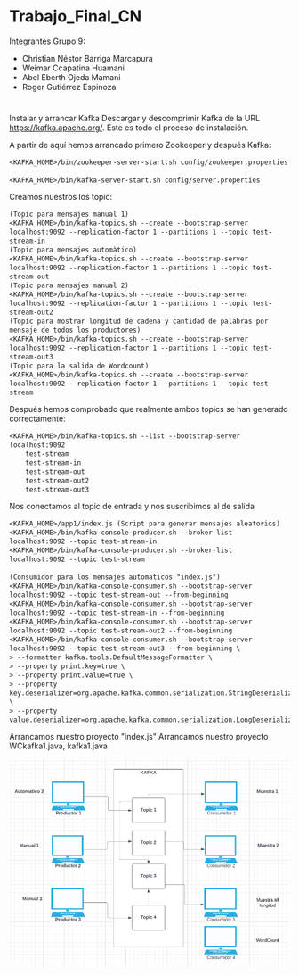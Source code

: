 # Trabajo_Final_CN

Integrantes Grupo 9:
- Christian Néstor Barriga Marcapura
- Weimar Ccapatina Huamani
- Abel Eberth Ojeda Mamani
- Roger Gutiérrez Espinoza

#
Instalar y arrancar Kafka
Descargar y descomprimir Kafka de la URL https://kafka.apache.org/. Este es todo el proceso de instalación.

A partir de aquí hemos arrancado primero Zookeeper y después Kafka:

	<KAFKA_HOME>/bin/zookeeper-server-start.sh config/zookeeper.properties

	<KAFKA_HOME>/bin/kafka-server-start.sh config/server.properties

Creamos nuestros los topic:

	(Topic para mensajes manual 1)
	<KAFKA_HOME>/bin/kafka-topics.sh --create --bootstrap-server localhost:9092 --replication-factor 1 --partitions 1 --topic test-stream-in
	(Topic para mensajes automàtico)
	<KAFKA_HOME>/bin/kafka-topics.sh --create --bootstrap-server localhost:9092 --replication-factor 1 --partitions 1 --topic test-stream-out
	(Topic para mensajes manual 2)
	<KAFKA_HOME>/bin/kafka-topics.sh --create --bootstrap-server localhost:9092 --replication-factor 1 --partitions 1 --topic test-stream-out2
	(Topic para mostrar longitud de cadena y cantidad de palabras por mensaje de todos los productores)
	<KAFKA_HOME>/bin/kafka-topics.sh --create --bootstrap-server localhost:9092 --replication-factor 1 --partitions 1 --topic test-stream-out3
	(Topic para la salida de Wordcount)
	<KAFKA_HOME>/bin/kafka-topics.sh --create --bootstrap-server localhost:9092 --replication-factor 1 --partitions 1 --topic test-stream

	
Después hemos comprobado que realmente ambos topics se han generado correctamente:

	<KAFKA_HOME>/bin/kafka-topics.sh --list --bootstrap-server localhost:9092
		test-stream
		test-stream-in
		test-stream-out
		test-stream-out2
		test-stream-out3

Nos conectamos al topic de entrada y nos suscribimos al de salida

	<KAFKA_HOME>/app1/index.js (Script para generar mensajes aleatorios)
	<KAFKA_HOME>/bin/kafka-console-producer.sh --broker-list localhost:9092 --topic test-stream-in
	<KAFKA_HOME>/bin/kafka-console-producer.sh --broker-list localhost:9092 --topic test-stream
	
	(Consumidor para los mensajes automaticos "index.js")
	<KAFKA_HOME>/bin/kafka-console-consumer.sh --bootstrap-server localhost:9092 --topic test-stream-out --from-beginning
	<KAFKA_HOME>/bin/kafka-console-consumer.sh --bootstrap-server localhost:9092 --topic test-stream-in --from-beginning
	<KAFKA_HOME>/bin/kafka-console-consumer.sh --bootstrap-server localhost:9092 --topic test-stream-out2 --from-beginning
	<KAFKA_HOME>/bin/kafka-console-consumer.sh --bootstrap-server localhost:9092 --topic test-stream-out3 --from-beginning \
	> --formatter kafka.tools.DefaultMessageFormatter \
	> --property print.key=true \
	> --property print.value=true \
	> --property key.deserializer=org.apache.kafka.common.serialization.StringDeserializer \
	> --property value.deserializer=org.apache.kafka.common.serialization.LongDeserializer


Arrancamos nuestro proyecto "index.js"
Arrancamos nuestro proyecto WCkafka1.java, kafka1.java


![Aquí la descripción de la imagen por si no carga](https://github.com/Christbm88/Trabajo_Final_CN/blob/main/img/Captura%20desde%202023-01-08%2013-51-08.png)
